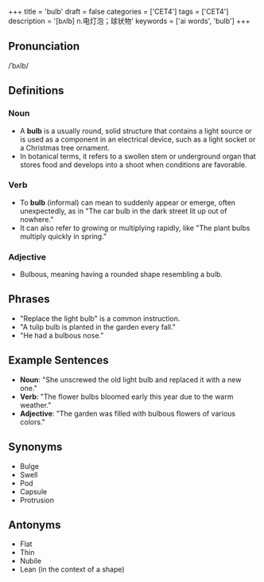 +++
title = 'bulb'
draft = false
categories = ['CET4']
tags = ['CET4']
description = '[bʌlb] n.电灯泡；球状物'
keywords = ['ai words', 'bulb']
+++

## Pronunciation
/ˈbʌlb/

## Definitions
### Noun
- A **bulb** is a usually round, solid structure that contains a light source or is used as a component in an electrical device, such as a light socket or a Christmas tree ornament.
- In botanical terms, it refers to a swollen stem or underground organ that stores food and develops into a shoot when conditions are favorable.

### Verb
- To **bulb** (informal) can mean to suddenly appear or emerge, often unexpectedly, as in "The car bulb in the dark street lit up out of nowhere."
- It can also refer to growing or multiplying rapidly, like "The plant bulbs multiply quickly in spring."

### Adjective
- Bulbous, meaning having a rounded shape resembling a bulb.

## Phrases
- "Replace the light bulb" is a common instruction.
- "A tulip bulb is planted in the garden every fall."
- "He had a bulbous nose."

## Example Sentences
- **Noun**: "She unscrewed the old light bulb and replaced it with a new one."
- **Verb**: "The flower bulbs bloomed early this year due to the warm weather."
- **Adjective**: "The garden was filled with bulbous flowers of various colors."

## Synonyms
- Bulge
- Swell
- Pod
- Capsule
- Protrusion

## Antonyms
- Flat
- Thin
- Nubile
- Lean (in the context of a shape)
